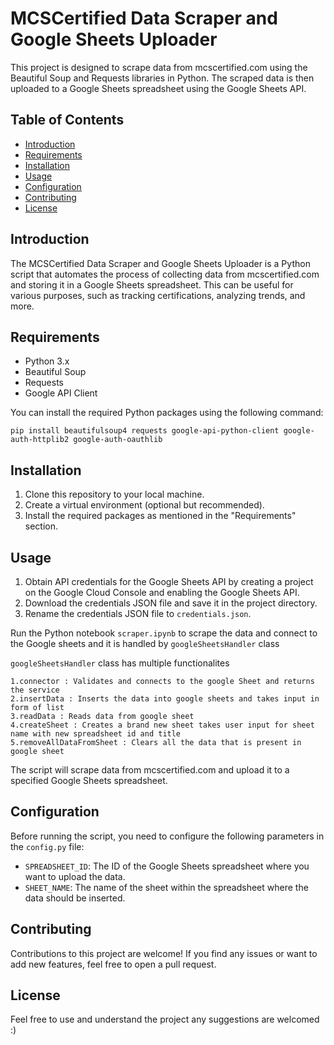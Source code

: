 # MCSCertified Data Scraper and Google Sheets Uploader

This project is designed to scrape data from mcscertified.com using the Beautiful Soup and Requests libraries in Python. The scraped data is then uploaded to a Google Sheets spreadsheet using the Google Sheets API.

## Table of Contents

- [Introduction](#introduction)
- [Requirements](#requirements)
- [Installation](#installation)
- [Usage](#usage)
- [Configuration](#configuration)
- [Contributing](#contributing)
- [License](#license)

## Introduction

The MCSCertified Data Scraper and Google Sheets Uploader is a Python script that automates the process of collecting data from mcscertified.com and storing it in a Google Sheets spreadsheet. This can be useful for various purposes, such as tracking certifications, analyzing trends, and more.

## Requirements

- Python 3.x
- Beautiful Soup
- Requests
- Google API Client

You can install the required Python packages using the following command:

```pip install beautifulsoup4 requests google-api-python-client google-auth-httplib2 google-auth-oauthlib```


## Installation

1. Clone this repository to your local machine.
2. Create a virtual environment (optional but recommended).
3. Install the required packages as mentioned in the "Requirements" section.

## Usage

1. Obtain API credentials for the Google Sheets API by creating a project on the Google Cloud Console and enabling the Google Sheets API.
2. Download the credentials JSON file and save it in the project directory.
3. Rename the credentials JSON file to `credentials.json`.

Run the Python notebook ```scraper.ipynb``` to scrape the data and connect to the Google sheets and it is handled by 
```googleSheetsHandler``` class 

```googleSheetsHandler``` class has multiple functionalites

    1.connector : Validates and connects to the google Sheet and returns the service
    2.insertData : Inserts the data into google sheets and takes input in form of list
    3.readData : Reads data from google sheet
    4.createSheet : Creates a brand new sheet takes user input for sheet name with new spreadsheet id and title
    5.removeAllDataFromSheet : Clears all the data that is present in google sheet 


The script will scrape data from mcscertified.com and upload it to a specified Google Sheets spreadsheet.

## Configuration

Before running the script, you need to configure the following parameters in the `config.py` file:

- `SPREADSHEET_ID`: The ID of the Google Sheets spreadsheet where you want to upload the data.
- `SHEET_NAME`: The name of the sheet within the spreadsheet where the data should be inserted.


## Contributing

Contributions to this project are welcome! If you find any issues or want to add new features, feel free to open a pull request.

## License

Feel free to use and understand the project any suggestions are welcomed :)
